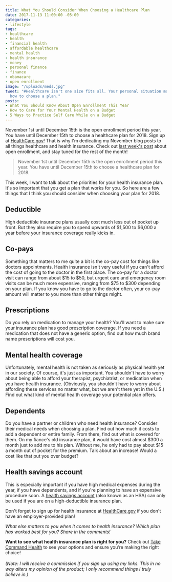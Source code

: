 ```yaml
---
title: What You Should Consider When Choosing a Healthcare Plan
date: 2017-11-13 11:00:00 -05:00
categories:
- lifestyle
tags:
- healthcare
- health
- financial health
- affordable healthcare
- mental health
- health insurance
- money
- personal finance
- finance
- obamacare
- open enrollment
image: "/uploads/meds.jpg"
tweet: "#Healthcare isn't one size fits all. Your personal situation matters. Here's
  how to choose a plan."
posts:
- What You Should Know About Open Enrollment This Year
- How to Care for Your Mental Health on a Budget
- 5 Ways to Practice Self Care While on a Budget
---
```


November 1st until December 15th is the open enrollment period this year. You have until December 15th to choose a healthcare plan for 2018. Sign up at [HealthCare.gov](http://www.healthcare.gov)! That is why I'm dedicating my November blog posts to all things healthcare and health insurance. Check out [last week's post](https://www.maggiegermano.com/blog/what-you-should-know-about-open-enrollment/) about open enrollment, and stay tuned for the rest of the month!

> November 1st until December 15th is the open enrollment period this year. You have until December 15th to choose a healthcare plan for 2018.

This week, I want to talk about the priorities for your health insurance plan. It's so important that you get a plan that works for you. So here are a few things that I think you should consider when choosing your plan for 2018.

## Deductible

High deductible insurance plans usually cost much less out of pocket up front. But they also require you to spend upwards of $1,500 to $6,000 a year before your insurance coverage really kicks in.

## Co-pays

Something that matters to me quite a bit is the co-pay cost for things like doctors appointments. Health insurance isn't very useful if you can't afford the cost of going to the doctor in the first place.  The co-pay for a doctor visit can range from about $15 to $50, but urgent care and emergency room visits can be much more expensive, ranging from $75 to $300 depending on your plan. If you know you have to go to the doctor often, your co-pay amount will matter to you more than other things might.

## Prescriptions

Do you rely on medication to manage your health? You'll want to make sure your insurance plan has good prescription coverage. If you need a medication that does not have a generic option, find out how much brand name prescriptions will cost you.

## Mental health coverage

Unfortunately, mental health is not taken as seriously as physical health yet in our society. Of course, it's just as important. You shouldn't have to worry about being able to afford your therapist, psychiatrist, or medication when you have health insurance. (Obviously, you shouldn't have to worry about affording these services no matter what, but we aren't there yet in the U.S.) Find out what kind of mental health coverage your potential plan offers.

## Dependents

Do you have a partner or children who need health insurance? Consider their medical needs when choosing a plan. Find out how much it costs to add a dependent or entire family. From there, find out what is covered for them. On my fiance's old insurance plan, it would have cost almost $300 a month just to add me to his plan. Without me, he only had to pay about $15 a month out of pocket for the premium. Talk about an increase! Would a cost like that put you over budget?

## Health savings account

This is especially important if you have high medical expenses during the year, if you have dependents, and if you're planning to have an expensive procedure soon. A [health savings account](https://www.healthcare.gov/glossary/health-savings-account-HSA/) (also known as an HSA) can only be used if you are on a high-deductible insurance plan. 

Don't forget to sign up for health insurance at [HealthCare.gov](http://www.healthcare.gov) if you don't have an employer-provided plan!

*What else matters to you when it comes to health insurance? Which plan has worked best for you? Share in the comments!*

**Want to see what health insurance plan is right for you?** Check out [Take Command Health](https://www.takecommandhealth.com/maggie-germano) to see your options and ensure you’re making the right choice!\
\
*(Note: I will receive a commission if you sign up using my links. This in no way alters my opinion of the product; I only recommend things I truly believe in.)*
